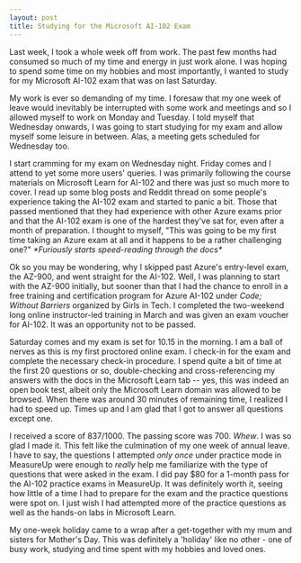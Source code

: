 ```yaml
---
layout: post
title: Studying for the Microsoft AI-102 Exam
---
```


Last week, I took a whole week off from work. The past few months had consumed so much of my time and energy in just work alone. I was hoping to spend some time on my hobbies and most importantly, I wanted to study for my Microsoft AI-102 exam that was on last Saturday.
 
 My work is ever so demanding of my time. I foresaw that my one week of leave would inevitably be interrupted with some work and meetings and so I allowed myself to work on Monday and Tuesday. I told myself that Wednesday onwards, I was going to start studying for my exam and allow myself some leisure in between. Alas, a meeting gets scheduled for Wednesday too. 
 
 I start cramming for my exam on Wednesday night. Friday comes and I attend to yet some more users' queries. I was primarily following the course materials on Microsoft Learn for AI-102 and there was just so much more to cover. I read up some blog posts and Reddit thread on some people's experience taking the AI-102 exam and started to panic a bit. Those that passed mentioned that they had experience with other Azure exams prior and that the AI-102 exam is one of the hardest they've sat for, even after a month of preparation. I thought to myself, "This was going to be my first time taking an Azure exam at all and it happens to be a rather challenging one?" _\*Furiously starts speed-reading through the docs\*_
 
 Ok so you may be wondering, why I skipped past Azure's entry-level exam, the AZ-900, and went straight for the AI-102. Well, I was planning to start with the AZ-900 initially, but sooner than that I had the chance to enroll in a free training and certification program for Azure AI-102 under _Code; Without Barriers_ organized by Girls in Tech. I completed the two-weekend long online instructor-led training in March and was given an exam voucher for AI-102. It was an opportunity not to be passed.
 
 Saturday comes and my exam is set for 10.15 in the morning. I am a ball of nerves as this is my first proctored online exam. I check-in for the exam and complete the necessary check-in procedure. I spend quite a bit of time at the first 20 questions or so, double-checking and cross-referencing my answers with the docs in the Microsoft Learn tab -- yes, this was indeed an open book test, albeit only the Microsoft Learn domain was allowed to be browsed. When there was around 30 minutes of remaining time, I realized I had to speed up. Times up and I am glad that I got to answer all questions except one.
 
 I received a score of 837/1000. The passing score was 700. _Whew_. I was so glad I made it. This felt like the culmination of my one week of annual leave. I have to say, the questions I attempted _only once_ under practice mode in MeasureUp were enough to _really_ help me familiarize with the type of questions that were asked in the exam. I did pay $80 for a 1-month pass for the AI-102 practice exams in MeasureUp. It was definitely worth it, seeing how little of a time I had to prepare for the exam and the practice questions were spot on. I just wish I had attempted more of the practice questions as well as the hands-on labs in Microsoft Learn.
 
 My one-week holiday came to a wrap after a get-together with my mum and sisters for Mother's Day. This was definitely a 'holiday' like no other - one of busy work, studying and time spent with my hobbies and loved ones.
  